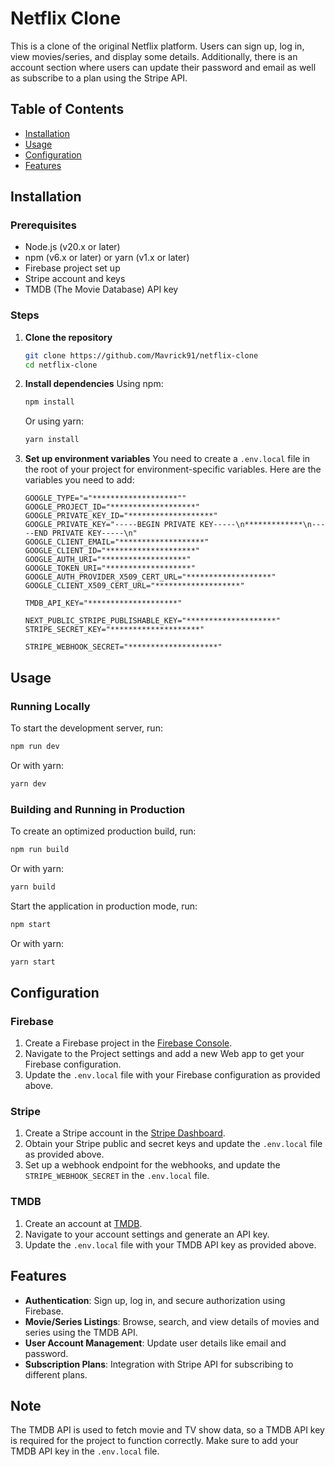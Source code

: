 # Netflix Clone

This is a clone of the original Netflix platform. Users can sign up, log in, view movies/series, and display some details. Additionally, there is an account section where users can update their password and email as well as subscribe to a plan using the Stripe API.

## Table of Contents

- [Installation](#installation)
- [Usage](#usage)
- [Configuration](#configuration)
- [Features](#features)

## Installation

### Prerequisites

- Node.js (v20.x or later)
- npm (v6.x or later) or yarn (v1.x or later)
- Firebase project set up
- Stripe account and keys
- TMDB (The Movie Database) API key

### Steps

1. **Clone the repository**

   ```sh
   git clone https://github.com/Mavrick91/netflix-clone
   cd netflix-clone
   ```

2. **Install dependencies**
   Using npm:
   ```sh
   npm install
   ```
   Or using yarn:
   ```sh
   yarn install
   ```

3. **Set up environment variables**
   You need to create a `.env.local` file in the root of your project for environment-specific variables. Here are the variables you need to add:

    ```env
    GOOGLE_TYPE="="*******************""
    GOOGLE_PROJECT_ID="*******************"
    GOOGLE_PRIVATE_KEY_ID="*******************"
    GOOGLE_PRIVATE_KEY="-----BEGIN PRIVATE KEY-----\n*************\n-----END PRIVATE KEY-----\n"
    GOOGLE_CLIENT_EMAIL="*******************"
    GOOGLE_CLIENT_ID="********************"
    GOOGLE_AUTH_URI="*******************"
    GOOGLE_TOKEN_URI="*******************"
    GOOGLE_AUTH_PROVIDER_X509_CERT_URL="*******************"
    GOOGLE_CLIENT_X509_CERT_URL="*******************"

    TMDB_API_KEY="********************"

    NEXT_PUBLIC_STRIPE_PUBLISHABLE_KEY="********************"
    STRIPE_SECRET_KEY="********************"

    STRIPE_WEBHOOK_SECRET="********************"
    ```

## Usage

### Running Locally
To start the development server, run:
```sh
npm run dev
```
Or with yarn:
```sh
yarn dev
```

### Building and Running in Production
To create an optimized production build, run:
```sh
npm run build
```
Or with yarn:
```sh
yarn build
```
Start the application in production mode, run:
```sh
npm start
```
Or with yarn:
```sh
yarn start
```

## Configuration

### Firebase
1. Create a Firebase project in the [Firebase Console](https://console.firebase.google.com/).
2. Navigate to the Project settings and add a new Web app to get your Firebase configuration.
3. Update the `.env.local` file with your Firebase configuration as provided above.

### Stripe
1. Create a Stripe account in the [Stripe Dashboard](https://dashboard.stripe.com/).
2. Obtain your Stripe public and secret keys and update the `.env.local` file as provided above.
3. Set up a webhook endpoint for the webhooks, and update the `STRIPE_WEBHOOK_SECRET` in the `.env.local` file.

### TMDB
1. Create an account at [TMDB](https://www.themoviedb.org/).
2. Navigate to your account settings and generate an API key.
3. Update the `.env.local` file with your TMDB API key as provided above.

## Features
- **Authentication**: Sign up, log in, and secure authorization using Firebase.
- **Movie/Series Listings**: Browse, search, and view details of movies and series using the TMDB API.
- **User Account Management**: Update user details like email and password.
- **Subscription Plans**: Integration with Stripe API for subscribing to different plans.

## Note
The TMDB API is used to fetch movie and TV show data, so a TMDB API key is required for the project to function correctly. Make sure to add your TMDB API key in the `.env.local` file.